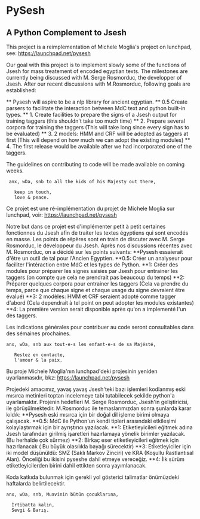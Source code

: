 # PySesh
A Python Complement to Jsesh
--------
This project is a reimplementation of Michele Moglia's project on lunchpad, see: https://launchpad.net/pysesh
    
  Our goal with this project is to implement slowly some of the functions of Jsesh for mass treatement of encoded egyptian texts.  The milestones are currently being discussed with M. Serge Rosmorduc, the developper of Jsesh. 
  After our recent discussions with M.Rosmorduc, following goals are established:
  
  ** Pysesh will aspire to be a nlp library for ancient egyptian.
  ** 0.5 Create parsers to facilitate the interaction between MdC text and python built-in types.
  ** 1. Create facilities to prepare the signs of a Jsesh output for training taggers (this shouldn't take too much time)
  ** 2. Prepare several corpora for training the taggers (This will take long since every sign has to be evaluated)
  ** 3. 2 models: HMM and CRF will be adopted as taggers at first (This will depend on how much we can adopt the existing modules)
  ** 4. The first release would be available after we had incorporated one of the taggers.
   
  The guidelines on contributing to code will be made available on coming weeks. 
   
     anx, wDa, snb to all the kids of his Majesty out there,
       
       keep in touch,
       love & peace.
       
Ce projet est une ré-implémentation du projet de Michele Moglia sur lunchpad, voir: https://launchpad.net/pysesh

   Notre but dans ce projet est d'implémenter petit à petit certaines fonctionnes du Jsesh afin de traiter les textes égyptiens qui sont encodés en masse. Les points de répères sont en train de discuter avec M. Serge Rosmorduc, le développeur du Jsesh.
   Après nos discussions récentes avec M. Rosmorduc, on a décidé sur les points suivants:
   **Pysesh essaierait d'être un outil de tal pour l'Ancien Egyptien.
   **0.5: Créer un analyseur pour faciliter l'intéraction entre MdC et les types de Python.
   **1: Créer des modules pour préparer les signes saisies par Jsesh pour entrainer les taggers (on compte que cela ne prendrait pas beaucoup du temps)
   **2: Préparer quelques corpora pour entrainer les taggers (Cela va prendre du temps, parce que chaque signe et chaque usage du signe devraient être évalué)
   **3: 2 modèles: HMM et CRF seraient adopté comme tagger d'abord (Cela dependrait à tel point on peut adopter les modules existantes)
   **4: La première version serait disponible après qu'on a implementé l'un des taggers.
   
   Les indications générales pour contribuer au code seront consultables dans des sémaines prochaines.
   
    anx, wDa, snb aux tout-e-s les enfant-e-s de sa Majésté,
   
       Restez en contacte,
       l'amour & la paix.
       
 
 
 Bu proje Michele Moglia'nın lunchpad'deki projesinin yeniden uyarlanmasıdır, bkz: https://launchpad.net/pysesh
 
  Projedeki amacımız, yavaş yavaş Jsesh'teki bazı işlemleri kodlanmış eski mısırca metinleri toptan incelemeye tabi tutabilecek şekilde python'a uyarlamaktır. Projenin hedefleri M. Serge Rosmorduc, Jsesh'in geliştiricisi, ile görüşülmektedir.
  M.Rosmorduc ile temaslarımızdan sonra şunlarda karar kıldık:
  **Pysesh eski mısırca için bir doğal dil işleme birimi olmaya çalışacak.
  **0.5: MdC ile Python'un kendi tipleri arasındaki etkileşimi kolaylaştırmak için bir ayrıştırıcı yazılacak.
  **1: Etiketleyicileri eğitmek adına Jsesh tarafından girilmiş işaretleri hazırlamaya yönelik birimler yazılacak. (Bu herhalde çok sürmez)
  **2: Birkaç eser etiketleyicileri eğitmek için hazırlanacak ( Bu büyük olasılıkla bayağı sürecektir)
  **3: Etiketleyiciler için iki model düşünüldü: SMZ (Saklı Markov Zinciri) ve KRA (Koşullu Rastlantısal Alan). Önceliği bu ikisini pyseshe dahil etmeye vereceğiz.
  **4: İlk sürüm etiketleyicilerden birini dahil ettikten sonra yayımlanacak.
    
  Koda katkıda bulunmak için gerekli yol gösterici talimatlar önümüzdeki haftalarda belirtilecektir.
    
    anx, wDa, snb, Muavinin bütün çocuklarına,
    
      İrtibatta kalın,
      Sevgi & Barış.
